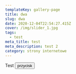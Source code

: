 ```yaml
---
templateKey: gallery-page
title: dwa
slug: dwa
date: 2020-12-04T22:54:27.415Z
cover: /img/slider_1.jpg
tags:
  - test
meta_title: test
meta_description: test 2
category: strony internetowe
---
```

Test <button class="button-green">przycisk</button>
